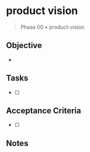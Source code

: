 # product vision

> Phase 00 • product-vision

## Objective
- 

## Tasks
- [ ] 

## Acceptance Criteria
- [ ] 

## Notes

